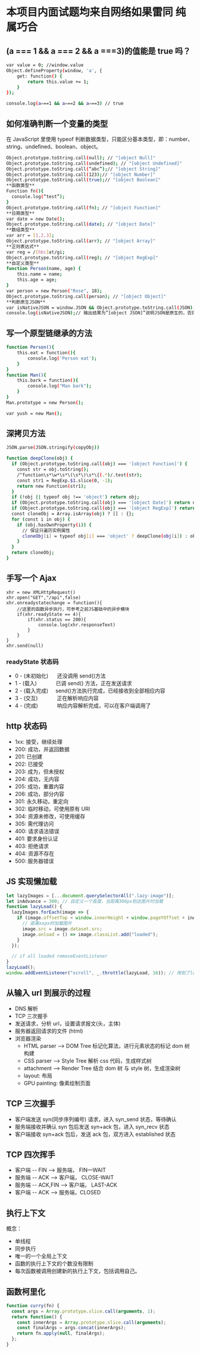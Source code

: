 # 本项目内面试题均来自网络如果雷同 纯属巧合

## (a === 1 && a === 2 && a ===3)的值能是 true 吗？

```bash
var value = 0; //window.value
Object.defineProperty(window, 'a', {
    get: function() {
        return this.value += 1;
    }
});

console.log(a===1 && a===2 && a===3) // true
```

## 如何准确判断一个变量的类型

在 JavaScript 里使用 typeof 判断数据类型，只能区分基本类型，即：number、string、undefined、boolean、object。

```bash
Object.prototype.toString.call(null); // "[object Null]"
Object.prototype.toString.call(undefined); // "[object Undefined]"
Object.prototype.toString.call(“abc”);// "[object String]"
Object.prototype.toString.call(123);// "[object Number]"
Object.prototype.toString.call(true);// "[object Boolean]"
**函数类型**
Function fn(){
  console.log(“test”);
}
Object.prototype.toString.call(fn); // "[object Function]"
**日期类型**
var date = new Date();
Object.prototype.toString.call(date); // "[object Date]"
**数组类型**
var arr = [1,2,3];
Object.prototype.toString.call(arr); // "[object Array]"
**正则表达式**
var reg = /[hbc]at/gi;
Object.prototype.toString.call(reg); // "[object RegExp]"
**自定义类型**
function Person(name, age) {
    this.name = name;
    this.age = age;
}
var person = new Person("Rose", 18);
Object.prototype.toString.call(person); // "[object Object]"
**判断原生JSON**
var isNativeJSON = window.JSON && Object.prototype.toString.call(JSON);
console.log(isNativeJSON);// 输出结果为”[object JSON]”说明JSON是原生的，否则不是；
```

## 写一个原型链继承的方法

```bash
function Person(){
    this.eat = function(){
        console.log('Person eat');
    }
}
function Man(){
    this.bark = function(){
        console.log("Man bark");
    }
}
Man.prototype = new Person();

var yush = new Man();
```

## 深拷贝方法

```bash
JSON.parse(JSON.stringify(copyObj))
```

```bash
function deepClone(obj) {
  if (Object.prototype.toString.call(obj) === '[object Function]') {
    const str = obj.toString();
    /^function\s*\w*\s*\(\s*\)\s*\{(.*)/.test(str);
    const str1 = RegExp.$1.slice(0, -1);
    return new Function(str1);
  }
  if (!obj || typeof obj !== 'object') return obj;
  if (Object.prototype.toString.call(obj) === '[object Date]') return new Date(obj);
  if (Object.prototype.toString.call(obj) === '[object RegExp]') return new RegExp(obj);
  const cloneObj = Array.isArray(obj) ? [] : {};
  for (const i in obj) {
    if (obj.hasOwnProperty(i)) {
      // 保证只遍历实例属性
      cloneObj[i] = typeof obj[i] === 'object' ? deepClone(obj[i]) : obj[i];
    }
  }
  return cloneObj;
}
```

## 手写一个 Ajax

```bashvar
xhr = new XMLHttpRequest()
xhr.open("GET","/api",false)
xhr.onreadystatechange = function(){
    //这里的函数异步执行，可参考之前JS基础中的异步模块
    if(xhr.readyState == 4){
        if(xhr.status == 200){
            console.log(xhr.responseText)
        }
    }
}
xhr.send(null)
```

### readyState 状态码

- 0 - (未初始化)      还没调用 send()方法
- 1 - (载入)             已调 send() 方法，正在发送请求
- 2 - (载入完成)     send()方法执行完成，已经接收到全部相应内容
- 3 - (交互)             正在解析响应内容
- 4 - (完成)             响应内容解析完成，可以在客户端调用了

## http 状态码

- 1xx: 接受，继续处理
- 200: 成功，并返回数据
- 201: 已创建
- 202: 已接受
- 203: 成为，但未授权
- 204: 成功，无内容
- 205: 成功，重置内容
- 206: 成功，部分内容
- 301: 永久移动，重定向
- 302: 临时移动，可使用原有 URI
- 304: 资源未修改，可使用缓存
- 305: 需代理访问
- 400: 请求语法错误
- 401: 要求身份认证
- 403: 拒绝请求
- 404: 资源不存在
- 500: 服务器错误

## JS 实现懒加载

```javascript
let lazyImages = [...document.querySelectorAll(".lazy-image")];
let inAdvance = 300; // 自定义一个高度，当距离300px到达图片时加载
function lazyLoad() {
  lazyImages.forEach(image => {
    if (image.offsetTop < window.innerHeight + window.pageYOffset + inAdvance) {
      // 距离xxpx时加载图片
      image.src = image.dataset.src;
      image.onload = () => image.classList.add("loaded");
    }
  });

  // if all loaded removeEventListener
}
lazyLoad();
window.addEventListener("scroll", _.throttle(lazyLoad, 16)); // 用到了lodash的节流函数
```

## 从输入 url 到展示的过程

- DNS 解析
- TCP 三次握手
- 发送请求，分析 url，设置请求报文(头，主体)
- 服务器返回请求的文件 (html)
- 浏览器渲染
  - HTML parser --> DOM Tree 标记化算法，进行元素状态的标记 dom 树构建
  - CSS parser --> Style Tree 解析 css 代码，生成样式树
  - attachment --> Render Tree 结合 dom 树 与 style 树，生成渲染树
  - layout: 布局
  - GPU painting: 像素绘制页面

## TCP 三次握手

- 客户端发送 syn(同步序列编号) 请求，进入 syn_send 状态，等待确认
- 服务端接收并确认 syn 包后发送 syn+ack 包，进入 syn_recv 状态
- 客户端接收 syn+ack 包后，发送 ack 包，双方进入 established 状态

## TCP 四次挥手

- 客户端 -- FIN --> 服务端， FIN—WAIT
- 服务端 -- ACK --> 客户端， CLOSE-WAIT
- 服务端 -- ACK,FIN --> 客户端， LAST-ACK
- 客户端 -- ACK --> 服务端，CLOSED

## 执行上下文

概念：

- 单线程
- 同步执行
- 唯一的一个全局上下文
- 函数的执行上下文的个数没有限制
- 每次函数被调用创建新的执行上下文，包括调用自己。

## 函数柯里化

```javascript
function curry(fn) {
  const args = Array.prototype.slice.call(arguments, 1);
  return function() {
    const innerArgs = Array.prototype.slice.call(arguments);
    const finalArgs = args.concat(innerArgs);
    return fn.apply(null, finalArgs);
  };
}
```
